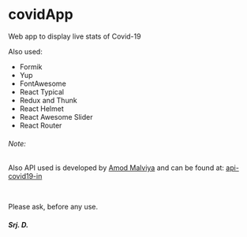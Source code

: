 # covidApp

<p>
  Web app to display live stats of Covid-19
</p>

<p>Also used:</p>
<ul>
  <li>Formik</li>
  <li>Yup</li>
  <li>FontAwesome</li>
  <li>React Typical</li>
  <li>Redux and Thunk</li>
  <li>React Helmet</li>
  <li>React Awesome Slider</li>
  <li>React Router</li>
</ul>

<h6>Note:</h6>
<p>Also API used is developed by <a href="https://github.com/amodm">Amod Malviya</a> and can be found at: <a href="https://github.com/amodm/api-covid19-in">api-covid19-in</a></p>
<br/>
<p>Please ask, before any use.</p>  
<h5>Srj. D.</h5>
